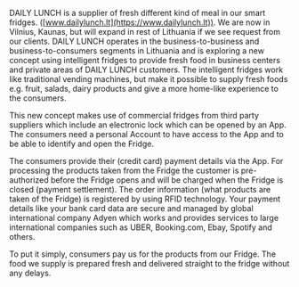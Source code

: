 DAILY LUNCH is a supplier of fresh different kind of meal in our smart fridges. ([www.dailylunch.lt](https://www.dailylunch.lt)). We are now in Vilnius, Kaunas, but will expand in rest of Lithuania if we see request from our clients. DAILY LUNCH operates in the business-to-business and business-to-consumers segments in Lithuania and is exploring a new concept using intelligent fridges to provide fresh food in business centers and private areas of DAILY LUNCH customers. The intelligent fridges work like traditional vending machines, but make it possible to supply fresh foods e.g. fruit, salads, dairy products and give a more home-like experience to the consumers.

This new concept makes use of commercial fridges from third party suppliers which include an electronic lock which can be opened by an App. The consumers need a personal Account to have access to the App and to be able to identify and open the Fridge.

The consumers provide their (credit card) payment details via the App. For processing the products taken from the Fridge the customer is pre-authorized before the Fridge opens and will be charged when the Fridge is closed (payment settlement). The order information (what products are taken of the Fridge) is registered by using RFID technology. Your payment details like your bank card data are secure and managed by global international company Adyen which works and provides services to large international companies such as UBER, Booking.com, Ebay, Spotify and others.

To put it simply, consumers pay us for the products from our Fridge. The food we supply is prepared fresh and delivered straight to the fridge without any delays.

